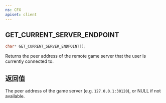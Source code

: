 ```yaml
---
ns: CFX
apiset: client
---
```

## GET_CURRENT_SERVER_ENDPOINT

```c
char* GET_CURRENT_SERVER_ENDPOINT();
```

Returns the peer address of the remote game server that the user is currently connected to.

## 返回值
The peer address of the game server (e.g. `127.0.0.1:30120`), or NULL if not available.